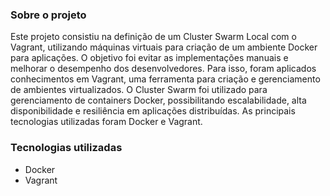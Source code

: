 ### Sobre o projeto
Este projeto consistiu na definição de um Cluster Swarm Local com o Vagrant, utilizando máquinas virtuais para criação de um ambiente Docker para aplicações. O objetivo foi evitar as implementações manuais e melhorar o desempenho dos desenvolvedores. Para isso, foram aplicados conhecimentos em Vagrant, uma ferramenta para criação e gerenciamento de ambientes virtualizados. O Cluster Swarm foi utilizado para gerenciamento de containers Docker, possibilitando escalabilidade, alta disponibilidade e resiliência em aplicações distribuídas. As principais tecnologias utilizadas foram Docker e Vagrant.


### Tecnologias utilizadas
* Docker
* Vagrant


